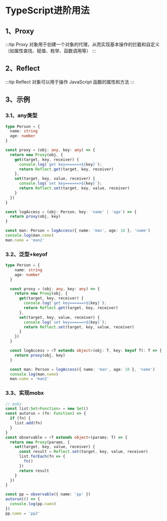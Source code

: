 # TypeScript进阶用法

## 1、Proxy
:::tip
Proxy 对象用于创建一个对象的代理，从而实现基本操作的拦截和自定义（如属性查找、赋值、枚举、函数调用等）
:::

## 2、Reflect
:::tip
Reflect 对象可以用于操作 JavaScript 函数的属性和方法
:::

## 3、示例
### 3.1、any类型
```ts
type Person = {
  name: string
  age: number
}

const proxy = (obj: any, key: any) => {
  return new Proxy(obj, {
    get(target, key, receiver) {
      console.log(`get key======>${key}`);
      return Reflect.get(target, key, receiver)
    },
    set(target, key, value, receiver) {
      console.log(`set key======>${key}`);
      return Reflect.set(target, key, value, receiver)
    }
  })
}

const logAccess = (obj: Person, key: 'name' | 'age') => {
  return proxy(obj, key)
}

const man: Person = logAccess({ name: 'man', age: 18 }, 'name')
console.log(man.name)
man.name = 'man2'
```

### 3.2、泛型+keyof
```ts
type Person = {
    name: string
    age: number
  }

  const proxy = (obj: any, key: any) => {
    return new Proxy(obj, {
      get(target, key, receiver) {
        console.log(`get key======>${key}`);
        return Reflect.get(target, key, receiver)
      },
      set(target, key, value, receiver) {
        console.log(`set key======>${key}`);
        return Reflect.set(target, key, value, receiver)
      }
    })
  }

  const logAccess = <T extends object>(obj: T, key: keyof T): T => {
    return proxy(obj, key)
  }

  const man: Person = logAccess({ name: 'man', age: 18 }, 'name')
  console.log(man.name)
  man.name = 'man2'
```

### 3.3、实现mobx
```ts
// mobx
const list:Set<Function> = new Set()
const autorun = (fn: Function) => {
  if (fn) {
    list.add(fn)
  }
}
const observable = <T extends object>(params: T) => {
  return new Proxy(params, {
    set(target, key, value, receiver) {
      const result = Reflect.set(target, key, value, receiver)
      list.forEach(fn => {
        fn()
      })
      return result
    }
  })
}

const pp = observable({ name: 'pp' })
autorun(() => {
  console.log(pp.name)
})
pp.name = 'pp2'
```

<script setup lang="ts">
  // mobx
  const list:Set<Function> = new Set()
  const autorun = (fn: Function) => {
    if (fn) {
      list.add(fn)
    }
  }
  const observable = <T extends object>(params: T) => {
    return new Proxy(params, {
      set(target, key, value, receiver) {
        const result = Reflect.set(target, key, value, receiver)
        list.forEach(fn => {
          fn()
        })
        return result
      }
    })
  }

  const pp = observable({ name: 'pp' })
  autorun(() => {
    console.log(pp.name)
  })
  pp.name = 'pp2'


  type Person = {
    name: string
    age: number
  }

  const proxy = <T extends object, K extends keyof T>(obj: T, key: K) => {
    return new Proxy(obj, {
      get(target, key, receiver) {
        console.log(`get key======>${key}`);
        return Reflect.get(target, key, receiver)
      },
      set(target, key, value, receiver) {
        console.log(`set key======>${key}`);
        return Reflect.set(target, key, value, receiver)
      }
    })
  }

  const logAccess = (obj: Person, key: 'name' | 'age') => {
    return proxy(obj, key)
  }

  const man: Person = logAccess({ name: 'man', age: 18 }, 'name')
  console.log(man.name)
  man.name = 'man2'
</script>
